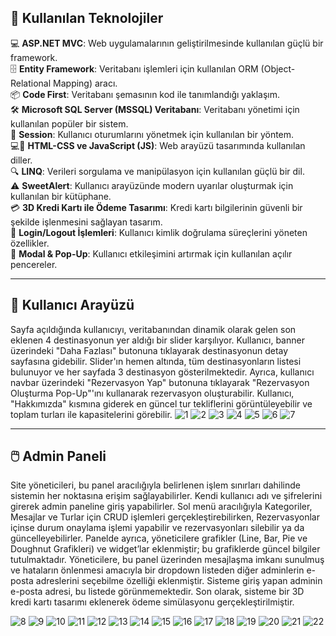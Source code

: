 ## 🚀 Kullanılan Teknolojiler

💻 **ASP.NET MVC**: Web uygulamalarının geliştirilmesinde kullanılan güçlü bir framework.  
🗄️ **Entity Framework**: Veritabanı işlemleri için kullanılan ORM (Object-Relational Mapping) aracı.  
📦 **Code First**: Veritabanı şemasının kod ile tanımlandığı yaklaşım.  
🛠️ **Microsoft SQL Server (MSSQL) Veritabanı**: Veritabanı yönetimi için kullanılan popüler bir sistem.  
📅 **Session**: Kullanıcı oturumlarını yönetmek için kullanılan bir yöntem.  
💻🎨 **HTML-CSS ve JavaScript (JS)**: Web arayüzü tasarımında kullanılan diller.  
🔍 **LINQ**: Verileri sorgulama ve manipülasyon için kullanılan güçlü bir dil.  
⚠️ **SweetAlert**: Kullanıcı arayüzünde modern uyarılar oluşturmak için kullanılan bir kütüphane.  
💳 **3D Kredi Kartı ile Ödeme Tasarımı**: Kredi kartı bilgilerinin güvenli bir şekilde işlenmesini sağlayan tasarım.  
🔐 **Login/Logout İşlemleri**: Kullanıcı kimlik doğrulama süreçlerini yöneten özellikler.  
📅 **Modal & Pop-Up**: Kullanıcı etkileşimini artırmak için kullanılan açılır pencereler.

---

## 👤 Kullanıcı Arayüzü

Sayfa açıldığında kullanıcıyı, veritabanından dinamik olarak gelen son eklenen 4 destinasyonun yer aldığı bir slider karşılıyor. Kullanıcı, banner üzerindeki "Daha Fazlası" butonuna tıklayarak destinasyonun detay sayfasına gidebilir.
Slider'ın hemen altında, tüm destinasyonların listesi bulunuyor ve her sayfada 3 destinasyon gösterilmektedir. Ayrıca, kullanıcı navbar üzerindeki "Rezervasyon Yap" butonuna tıklayarak "Rezervasyon Oluşturma Pop-Up"'ını kullanarak rezervasyon oluşturabilir.
Kullanıcı, "Hakkımızda" kısmına giderek en güncel tur tekliflerini görüntüleyebilir ve toplam turları ile kapasitelerini görebilir.
![1](https://github.com/user-attachments/assets/b9f4b719-cb39-456b-b8a4-bb3e23eee65a)
![2](https://github.com/user-attachments/assets/692478cd-2edf-43e5-84a9-0b0a9bcf13c1)
![3](https://github.com/user-attachments/assets/ff764710-155f-41f6-b883-94bc4293490a)
![4](https://github.com/user-attachments/assets/0a4b9028-7a1e-4001-92f4-f707d34c6b95)
![5](https://github.com/user-attachments/assets/f183cb63-bb4a-43d9-af33-dc80764a098a)
![6](https://github.com/user-attachments/assets/20997bd3-42c1-49d1-83e7-981d274fb369)
![7](https://github.com/user-attachments/assets/22467c36-5ec6-4d38-9012-54b7227eea7c)

---

## 🖱️ Admin Paneli

Site yöneticileri, bu panel aracılığıyla belirlenen işlem sınırları dahilinde sistemin her noktasına erişim sağlayabilirler.
Kendi kullanıcı adı ve şifrelerini girerek admin paneline giriş yapabilirler.
Sol menü aracılığıyla Kategoriler, Mesajlar ve Turlar için CRUD işlemleri gerçekleştirebilirken, Rezervasyonlar içinse durum onaylama işlemi yapabilir ve rezervasyonları silebilir ya da güncelleyebilirler.
Panelde ayrıca, yöneticilere grafikler (Line, Bar, Pie ve Doughnut Grafikleri) ve widget’lar eklenmiştir; bu grafiklerde güncel bilgiler tutulmaktadır.
Yöneticilere, bu panel üzerinden mesajlaşma imkanı sunulmuş ve hataların önlenmesi amacıyla bir dropdown listeden diğer adminlerin e-posta adreslerini seçebilme özelliği eklenmiştir.
Sisteme giriş yapan adminin e-posta adresi, bu listede görünmemektedir.
Son olarak, sisteme bir 3D kredi kartı tasarımı eklenerek ödeme simülasyonu gerçekleştirilmiştir.

![8](https://github.com/user-attachments/assets/5706fb92-ac2e-4825-8d2a-604fa86854c8)
![9](https://github.com/user-attachments/assets/5995b872-78ea-4831-9cb9-df0d9734a87e)
![10](https://github.com/user-attachments/assets/99824df2-b6ba-4b2f-8a9f-e858d7a2ddc9)
![11](https://github.com/user-attachments/assets/88c18e88-2e94-49c9-9ae6-28f7e501a630)
![12](https://github.com/user-attachments/assets/1a0aa0f9-a085-40ce-b5d7-7c7ec838459a)
![13](https://github.com/user-attachments/assets/18ccc522-c0c8-4ec7-ba53-77e88e22363c)
![14](https://github.com/user-attachments/assets/ff59f968-1db4-4fa5-83c0-e53d3704dbe3)
![15](https://github.com/user-attachments/assets/a5c31216-be7c-4e69-95ba-800bc19277a6)
![16](https://github.com/user-attachments/assets/46ed451c-c192-494d-b24c-814b0e2e9a07)
![17](https://github.com/user-attachments/assets/5724d989-f9d1-4566-a342-7c191523ce73)
![18](https://github.com/user-attachments/assets/6fed9131-9ae9-402a-be4d-78b19218541e)
![19](https://github.com/user-attachments/assets/4db2df6f-481e-4721-80ba-866ad66a00e2)
![20](https://github.com/user-attachments/assets/bc09846d-6781-42a9-ba34-3ecdcf5d4224)
![21](https://github.com/user-attachments/assets/db92b2d4-7a5e-44a5-a286-521caafcf648)
![22](https://github.com/user-attachments/assets/386ccf81-0dc9-4f84-9a73-386d5f9e955e)
